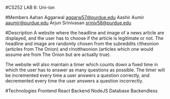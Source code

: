 #CS252 LAB 6: Uni-ion

#Members
Aahan Aggarwal 	    aggarw57@purdue.edu
Aashir Aumir 		aaumir@purdue.edu
Arjun Srinivasan  	sriniv58@purdue.edu


#Description
A website where the headline and image of a news article are displayed, and the user has to choose if the article is legitimate or not. The headline and image are randomly chosen from the subreddits r/theonion (articles from The Onion) and r/nottheonion (articles which one would assume are from The Onion but are actually true).
 
The website will also maintain a timer which counts down a fixed time in which the user has to answer as many questions as possible. The timer will be incremented every time a user answers a question correctly, and decremented every time the user answers a question incorrectly.


#Technologies
Frontend	React
Backend	    NodeJS
Database	Backendless



